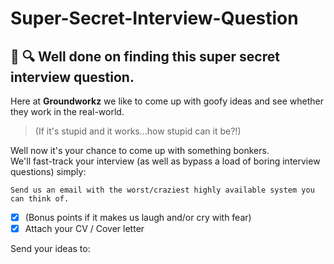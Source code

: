 # Super-Secret-Interview-Question

## 🙌 🔍 Well done on finding this super secret interview question.

Here at **Groundworkz** we like to come up with goofy ideas and see whether they work in the real-world.  
> (If it's stupid and it works...how stupid can it be?!)

Well now it's your chance to come up with something bonkers.  
We'll fast-track your interview (as well as bypass a load of boring interview questions) simply:

`Send us an email with the worst/craziest highly available system you can think of.`
- [x] (Bonus points if it makes us laugh and/or cry with fear)
- [x] Attach your CV / Cover letter 

Send your ideas to:
<!-- crazyinventors@groundworkz.nl -->
<!-- P.S. Don't share this to anyone as it'll spoil the secret! -->
